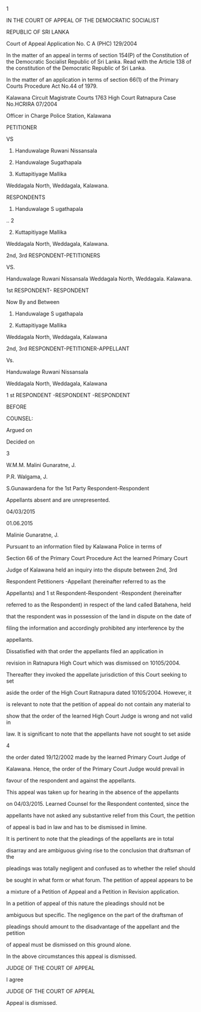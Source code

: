 1

IN THE COURT OF APPEAL OF THE DEMOCRATIC SOCIALIST

REPUBLIC OF SRI LANKA

Court of Appeal Application No. C A (PHC) 129/2004

In the matter of an appeal in terms of section 154(P) of the Constitution of the Democratic Socialist Republic of Sri Lanka. Read with the Article 138 of the constitution of the Democratic Republic of Sri Lanka.

In the matter of an application in terms of section 66(1) of the Primary Courts Procedure Act No.44 of 1979.

Kalawana Circuit Magistrate Courts 1763 High Court Ratnapura Case No.HCRIRA 07/2004

Officer in Charge Police Station, Kalawana

PETITIONER

VS

1. Handuwalage Ruwani Nissansala

2. Handuwalage Sugathapala

3. Kuttapitiyage Mallika

Weddagala North, Weddagala, Kalawana.

RESPONDENTS

1. Handuwalage S ugathapala

.. 2

2. Kuttapitiyage Mallika

Weddagala North, Weddagala, Kalawana.

2nd, 3rd RESPONDENT-PETITIONERS

VS.

Handuwalage Ruwani Nissansala Weddagala North, Weddagala. Kalawana.

1st RESPONDENT- RESPONDENT

Now By and Between

1. Handuwalage S ugathapala

2. Kuttapitiyage Mallika

Weddagala North, Weddagala, Kalawana

2nd, 3rd RESPONDENT-PETITIONER-APPELLANT

Vs.

Handuwalage Ruwani Nissansala

Weddagala North, Weddagala, Kalawana

1 st RESPONDENT -RESPONDENT -RESPONDENT

BEFORE

COUNSEL:

Argued on

Decided on

3

W.M.M. Malini Gunaratne, J.

P.R. Walgama, J.

S.Gunawardena for the 1st Party Respondent-Respondent

Appellants absent and are unrepresented.

04/03/2015

01.06.2015

Malinie Gunaratne, J.

Pursuant to an information filed by Kalawana Police in terms of

Section 66 of the Primary Court Procedure Act the learned Primary Court

Judge of Kalawana held an inquiry into the dispute between 2nd, 3rd

Respondent Petitioners -Appellant (hereinafter referred to as the

Appellants) and 1 st Respondent-Respondent -Respondent (hereinafter

referred to as the Respondent) in respect of the land called Batahena, held

that the respondent was in possession of the land in dispute on the date of

filing the information and accordingly prohibited any interference by the

appellants.

Dissatisfied with that order the appellants filed an application in

revision in Ratnapura High Court which was dismissed on 10105/2004.

Thereafter they invoked the appellate jurisdiction of this Court seeking to set

aside the order of the High Court Ratnapura dated 10105/2004. However, it

is relevant to note that the petition of appeal do not contain any material to

show that the order of the learned High Court Judge is wrong and not valid in

law. It is significant to note that the appellants have not sought to set aside

4

the order dated 19/12/2002 made by the learned Primary Court Judge of

Kalawana. Hence, the order of the Primary Court Judge would prevail in

favour of the respondent and against the appellants.

This appeal was taken up for hearing in the absence of the appellants

on 04/03/2015. Learned Counsel for the Respondent contented, since the

appellants have not asked any substantive relief from this Court, the petition

of appeal is bad in law and has to be dismissed in limine.

It is pertinent to note that the pleadings of the appellants are in total

disarray and are ambiguous giving rise to the conclusion that draftsman of the

pleadings was totally negligent and confused as to whether the relief should

be sought in what form or what forum. The petition of appeal appears to be

a mixture of a Petition of Appeal and a Petition in Revision application.

In a petition of appeal of this nature the pleadings should not be

ambiguous but specific. The negligence on the part of the draftsman of

pleadings should amount to the disadvantage of the appellant and the petition

of appeal must be dismissed on this ground alone.

In the above circumstances this appeal is dismissed.

JUDGE OF THE COURT OF APPEAL

I agree

JUDGE OF THE COURT OF APPEAL

Appeal is dismissed.